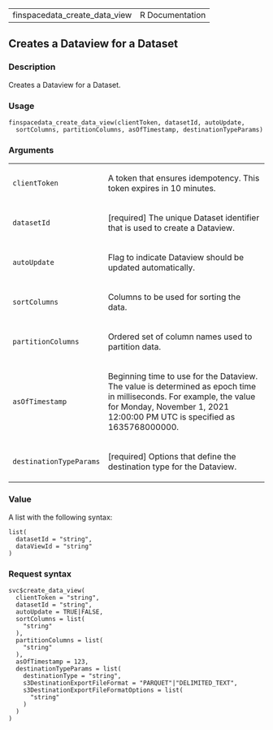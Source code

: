 <table style="width: 100%;">
<tbody>
<tr class="odd">
<td>finspacedata_create_data_view</td>
<td style="text-align: right;">R Documentation</td>
</tr>
</tbody>
</table>

## Creates a Dataview for a Dataset

### Description

Creates a Dataview for a Dataset.

### Usage

    finspacedata_create_data_view(clientToken, datasetId, autoUpdate,
      sortColumns, partitionColumns, asOfTimestamp, destinationTypeParams)

### Arguments

<table>
<colgroup>
<col style="width: 35%" />
<col style="width: 65%" />
</colgroup>
<tbody>
<tr class="odd">
<td><code
id="finspacedata_create_data_view_:_clientToken">clientToken</code></td>
<td><p>A token that ensures idempotency. This token expires in 10
minutes.</p></td>
</tr>
<tr class="even">
<td><code
id="finspacedata_create_data_view_:_datasetId">datasetId</code></td>
<td><p>[required] The unique Dataset identifier that is used to create a
Dataview.</p></td>
</tr>
<tr class="odd">
<td><code
id="finspacedata_create_data_view_:_autoUpdate">autoUpdate</code></td>
<td><p>Flag to indicate Dataview should be updated
automatically.</p></td>
</tr>
<tr class="even">
<td><code
id="finspacedata_create_data_view_:_sortColumns">sortColumns</code></td>
<td><p>Columns to be used for sorting the data.</p></td>
</tr>
<tr class="odd">
<td><code
id="finspacedata_create_data_view_:_partitionColumns">partitionColumns</code></td>
<td><p>Ordered set of column names used to partition data.</p></td>
</tr>
<tr class="even">
<td><code
id="finspacedata_create_data_view_:_asOfTimestamp">asOfTimestamp</code></td>
<td><p>Beginning time to use for the Dataview. The value is determined
as epoch time in milliseconds. For example, the value for Monday,
November 1, 2021 12:00:00 PM UTC is specified as 1635768000000.</p></td>
</tr>
<tr class="odd">
<td><code
id="finspacedata_create_data_view_:_destinationTypeParams">destinationTypeParams</code></td>
<td><p>[required] Options that define the destination type for the
Dataview.</p></td>
</tr>
</tbody>
</table>

### Value

A list with the following syntax:

    list(
      datasetId = "string",
      dataViewId = "string"
    )

### Request syntax

    svc$create_data_view(
      clientToken = "string",
      datasetId = "string",
      autoUpdate = TRUE|FALSE,
      sortColumns = list(
        "string"
      ),
      partitionColumns = list(
        "string"
      ),
      asOfTimestamp = 123,
      destinationTypeParams = list(
        destinationType = "string",
        s3DestinationExportFileFormat = "PARQUET"|"DELIMITED_TEXT",
        s3DestinationExportFileFormatOptions = list(
          "string"
        )
      )
    )
